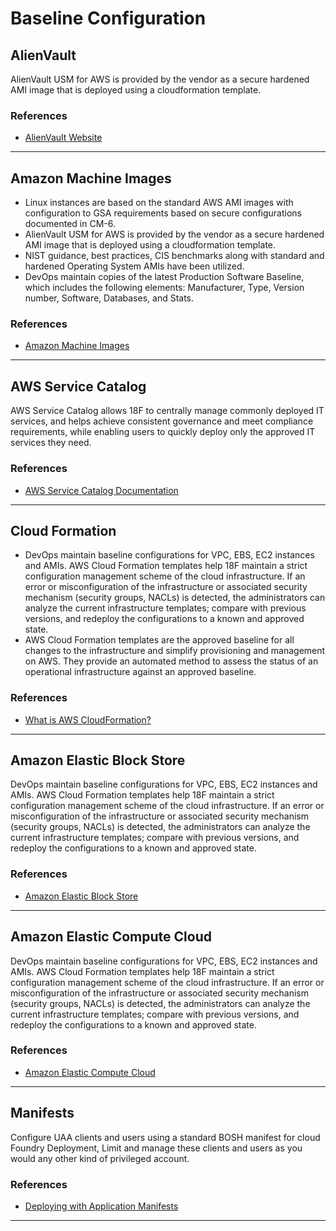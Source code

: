 # Baseline Configuration
## AlienVault
AlienVault USM for AWS is provided by the vendor as a secure hardened AMI image that is deployed using a cloudformation template.
### References

* [AlienVault Website](http://www.alienvault.com)

--------

## Amazon Machine Images
- Linux instances are based on the standard AWS AMI images with configuration to GSA requirements based on secure configurations documented in CM-6.
- AlienVault USM for AWS is provided by the vendor as a secure hardened AMI image that is deployed using a cloudformation template.
- NIST guidance, best practices, CIS benchmarks along with standard and hardened Operating System AMIs have been utilized.
- DevOps maintain copies of the latest Production Software Baseline, which includes the following elements: Manufacturer, Type, Version number, Software, Databases, and Stats.

### References

* [Amazon Machine Images](http://docs.aws.amazon.com/AWSEC2/latest/UserGuide/AMIs.html)

--------

## AWS Service Catalog
AWS Service Catalog allows 18F to centrally manage commonly deployed IT services, and helps achieve consistent governance and meet compliance requirements, while enabling users to quickly deploy only the approved IT services they need.
### References

* [AWS Service Catalog Documentation](https://aws.amazon.com/servicecatalog/)

--------

## Cloud Formation
- DevOps maintain baseline configurations for VPC, EBS, EC2 instances and AMIs. AWS Cloud Formation templates help 18F maintain a strict configuration management scheme of the cloud infrastructure. If an error or misconfiguration of the infrastructure or associated security mechanism (security groups, NACLs) is detected, the administrators can analyze the current infrastructure templates; compare with previous versions, and redeploy the configurations to a known and approved state.
- AWS Cloud Formation templates are the approved baseline for all changes to the infrastructure and simplify provisioning and management on AWS. They provide an automated method to assess the status of an operational infrastructure against an approved baseline.

### References

* [What is AWS CloudFormation?](http://docs.aws.amazon.com/AWSCloudFormation/latest/UserGuide/Welcome.html)

--------

## Amazon Elastic Block Store
DevOps maintain baseline configurations for VPC, EBS, EC2 instances and AMIs. AWS Cloud Formation templates help 18F maintain a strict configuration management scheme of the cloud infrastructure. If an error or misconfiguration of the infrastructure or associated security mechanism (security groups, NACLs) is detected, the administrators can analyze the current infrastructure templates; compare with previous versions, and redeploy the configurations to a known and approved state.
### References

* [Amazon Elastic Block Store](https://aws.amazon.com/ebs/)

--------

## Amazon Elastic Compute Cloud
DevOps maintain baseline configurations for VPC, EBS, EC2 instances and AMIs. AWS Cloud Formation templates help 18F maintain a strict configuration management scheme of the cloud infrastructure. If an error or misconfiguration of the infrastructure or associated security mechanism (security groups, NACLs) is detected, the administrators can analyze the current infrastructure templates; compare with previous versions, and redeploy the configurations to a known and approved state.
### References

* [Amazon Elastic Compute Cloud](https://aws.amazon.com/ec2/)

--------

## Manifests
Configure UAA clients and users using a standard BOSH manifest for cloud Foundry Deployment, Limit and manage these clients and users as you would any other kind of privileged account.
### References

* [Deploying with Application Manifests](https://docs.cloudfoundry.org/devguide/deploy-apps/manifest.html)

--------
